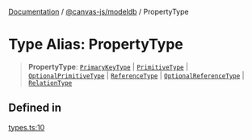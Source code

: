 [Documentation](../../../packages.md) / [@canvas-js/modeldb](../index.md) / PropertyType

# Type Alias: PropertyType

> **PropertyType**: [`PrimaryKeyType`](PrimaryKeyType.md) \| [`PrimitiveType`](PrimitiveType.md) \| [`OptionalPrimitiveType`](OptionalPrimitiveType.md) \| [`ReferenceType`](ReferenceType.md) \| [`OptionalReferenceType`](OptionalReferenceType.md) \| [`RelationType`](RelationType.md)

## Defined in

[types.ts:10](https://github.com/canvasxyz/canvas/blob/62d177fb446565afa753f83091e84331fbd47245/packages/modeldb/src/types.ts#L10)
